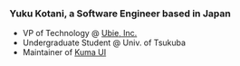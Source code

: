 ### Yuku Kotani, a Software Engineer based in Japan

- VP of Technology @ [Ubie, Inc.](https://company.ubiehealth.com/)
- Undergraduate Student @ Univ. of Tsukuba
- Maintainer of [Kuma UI](https://github.com/kuma-ui/kuma-ui)
